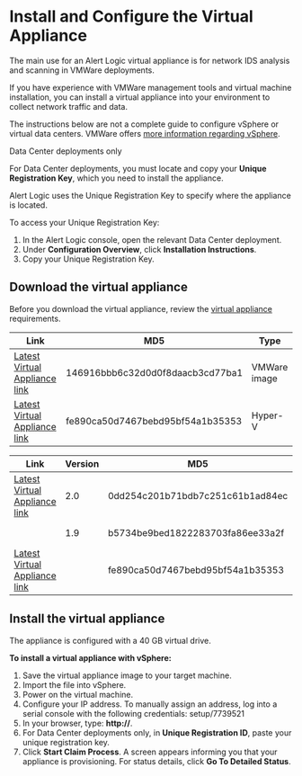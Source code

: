 # Install and Configure the  Virtual Appliance

The main use for an Alert Logic virtual appliance is for network IDS analysis and scanning in VMWare deployments.

If you have experience with VMWare management tools and virtual machine installation, you can install a virtual appliance into your environment to collect network traffic and data.

The instructions below are not a complete guide to configure vSphere or virtual data centers. VMWare offers [more information regarding vSphere](http://www.vmware.com/support/).

Data Center deployments only

For Data Center deployments, you must locate and copy your **Unique Registration Key**, which you need to install the appliance.

Alert Logic uses the Unique Registration Key to specify where the appliance is located.

To access your Unique Registration Key:

1. In the Alert Logic console, open the relevant Data Center deployment.
2. Under **Configuration Overview**, click **Installation Instructions**.
3. Copy your Unique Registration Key.

## Download the virtual appliance

Before you download the virtual appliance, review the [virtual appliance](../requirements/appliance-requirements.md) requirements.

| Link | MD5 | Type |
|---|---|---|
| [Latest Virtual Appliance link](https://scc.alertlogic.net/software/threat-virtual-appliance_LATEST.ova) | 146916bbb6c32d0d0f8daacb3cd77ba1 | VMWare image |
| [Latest Virtual Appliance link](https://scc.alertlogic.net/software/threat-virtual-appliance_LATEST.zip) | fe890ca50d7467bebd95bf54a1b35353 | Hyper-V |

| Link | Version | MD5 | Type |
|---|---|---|---|
| [Latest Virtual Appliance link](https://scc.alertlogic.net/software/threat-virtual-appliance_LATEST.ova) | 2.0 | 0dd254c201b71bdb7c251c61b1ad84ec | VMWare image |
|  | 1.9 | b5734be9bed1822283703fa86ee33a2f | VMWare image |
| [Latest Virtual Appliance link](https://scc.alertlogic.net/software/threat-virtual-appliance_LATEST.zip) |  | fe890ca50d7467bebd95bf54a1b35353 | Hyper-V |

## Install the virtual appliance

The appliance is configured with a 40 GB virtual drive.

**To install a virtual appliance with vSphere:**

1. Save the virtual appliance image to your target machine.
2. Import the file into vSphere.
3. Power on the virtual machine.
4. Configure your IP address. To manually assign an address, log into a serial console with the following credentials: setup/7739521
5. In your browser, type: **http://<YourVirtualApplianceIPAddress>**.
6. For Data Center deployments only, in **Unique Registration ID**, paste your unique registration key.
7. Click **Start Claim Process**. A screen appears informing you that your appliance is provisioning. For status details, click **Go To Detailed Status**.
